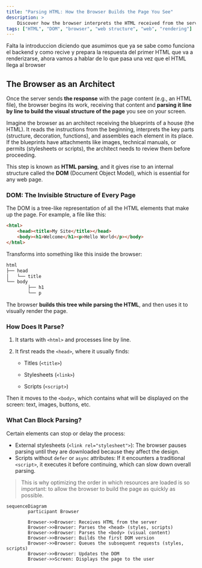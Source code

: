 ```yaml
---
title: "Parsing HTML: How the Browser Builds the Page You See"
description: >
    Discover how the browser interprets the HTML received from the server to construct the visual structure of a web page. This lesson explains how the DOM is formed, what blocks its parsing, and why this step is crucial in loading any site.
tags: ["HTML", "DOM", "browser", "web structure", "web", "rendering"]
---
```


<todo> Falta la introduccion diciendo que asumimos que ya se sabe como funciona el backend y como recive y prepara la respuesta del primer HTML que va a renderizarse, ahora vamos a hablar de lo que pasa una vez que el HTML llega al browser</todo>

## The Browser as an Architect

Once the server sends **the response** with the page content (e.g., an HTML file), the browser begins its work, receiving that content and **parsing it line by line to build the visual structure of the page** you see on your screen.

Imagine the browser as an architect receiving the blueprints of a house (the HTML). It reads the instructions from the beginning, interprets the key parts (structure, decoration, functions), and assembles each element in its place. If the blueprints have attachments like images, technical manuals, or permits (stylesheets or scripts), the architect needs to review them before proceeding.

This step is known as **HTML parsing**, and it gives rise to an internal structure called the **DOM** (Document Object Model), which is essential for any web page.

### DOM: The Invisible Structure of Every Page

The DOM is a tree-like representation of all the HTML elements that make up the page. For example, a file like this:

```html
<html>
    <head><title>My Site</title></head>
    <body><h1>Welcome</h1><p>Hello World</p></body>
</html>
```

Transforms into something like this inside the browser:

```css
html
├── head
│   └── title
└── body
        ├── h1
        └── p
```

The browser **builds this tree while parsing the HTML**, and then uses it to visually render the page.

### How Does It Parse?

1. It starts with `<html>` and processes line by line.

2. It first reads the `<head>`, where it usually finds:

    - Titles (`<title>`)

    - Stylesheets (`<link>`)

    - Scripts (`<script>`)

Then it moves to the `<body>`, which contains what will be displayed on the screen: text, images, buttons, etc.

### What Can Block Parsing?

Certain elements can stop or delay the process:

- External stylesheets (`<link rel="stylesheet">`): The browser pauses parsing until they are downloaded because they affect the design.
- Scripts without `defer` or `async` attributes: If it encounters a traditional `<script>`, it executes it before continuing, which can slow down overall parsing.

> This is why optimizing the order in which resources are loaded is so important: to allow the browser to build the page as quickly as possible.

```mermaid
sequenceDiagram
        participant Browser

        Browser->>Browser: Receives HTML from the server
        Browser->>Browser: Parses the <head> (styles, scripts)
        Browser->>Browser: Parses the <body> (visual content)
        Browser->>Browser: Builds the first DOM version
        Browser->>Browser: Queues the subsequent requests (styles, scripts)
        Browser->>Browser: Updates the DOM
        Browser->>Screen: Displays the page to the user
```
